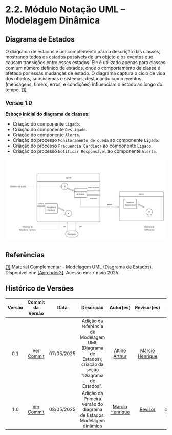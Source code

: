 # 2.2. Módulo Notação UML – Modelagem Dinâmica

## Diagrama de Estados 

O diagrama de estados é um complemento para a descrição das classes, mostrando todos os estados possíveis de um objeto e os eventos que causam transições entre esses estados. Ele é utilizado apenas para classes com um número definido de estados, onde o comportamento da classe é afetado por essas mudanças de estado. O diagrama captura o ciclo de vida dos objetos, subsistemas e sistemas, destacando como eventos (mensagens, timers, erros, e condições) influenciam o estado ao longo do tempo. [[1]](#ref1)

### Versão 1.0

**Esboço inicial do diagrama de classes:**

- Criação do componente `Ligado`.
- Criação do componente `Desligado`.
- Criação do componente `Alerta`.
- Criação do  processo `Monitoramento de queda` ao componente `Ligado`.
- Criação do  processo `Frequencia Cardiaca` ao componente `Ligado`.
- Criação do  processo `Notificar Responsável` ao componente `Alerta`.



![diagrmaEstados](../assets/diagramaEstados.png)




## Referências 

<a id="ref1"></a>
[[1]](#diagrama-de-estados) Material Complementar - Modelagem UML (Diagrama de Estados). Disponível em: [[Aprender3]](https://aprender3.unb.br/pluginfile.php/3075176/mod_page/content/1/Material%20Complementar%20T%C3%B3pico%202%20-%20DSW%20-%20Modelagem%20A.zip). Acesso em: 7 maio 2025.

## Histórico de Versões

| Versão | Commit da Versão | Data       | Descrição                                                                                      | Autor(es)                                                   | Revisor(es)                                  | Descrição da Revisão                  | Commit da Revisão        |
|:------:|:----------------:|:----------:|:---------------------------------------------------:|:-----------------------------------------------------------:|:--------------------------------------------:|:-------------------------------:|:-------------------------------:|
| 0.1    | [Ver Commit](https://github.com/UnBArqDsw2025-1-Turma01/2025.1-T01-_G1_Embarcado_Entrega_02/commit/26a515f9c28e2fb2caa1e103277ba663bc7444e6) | 07/05/2025 | Adição da referência de Modelagem UML (Diagrama de Estados); criação da seção "Diagrama de Estados".                 | [Altino Arthur](https://github.com/arthurrochamoreira)       | [Márcio Henrique](https://github.com/DeM4rcio)               | Nenhuma alteração necessária  | [Ver Commit]()               |
| 1.0    | [Ver Commit]() | 08/05/2025 | Adição da Primeira versão do diagrama de Estados. Modelagem dinâmica                 | [Márcio Henrique](https://github.com/DeM4rcio)       | [Revisor](https://github.com/)               | *(inserir observações da revisão)*  | [Ver Commit](https://github.com/)              |

<!-- Copie a descomente linha abaixo para adicionar novas versões -->

<!-- |        |                  |            |                                                     |                                                           |                                              |                                 |                                 | -->
